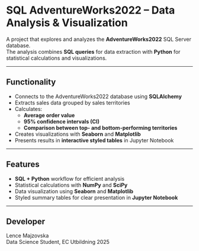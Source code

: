 # SQL AdventureWorks2022 – Data Analysis & Visualization

A project that explores and analyzes the **AdventureWorks2022** SQL Server database.  
The analysis combines **SQL queries** for data extraction with **Python** for statistical calculations and visualizations.

---

## Functionality

- Connects to the AdventureWorks2022 database using **SQLAlchemy**
- Extracts sales data grouped by sales territories
- Calculates:
  - **Average order value**
  - **95% confidence intervals (CI)**
  - **Comparison between top- and bottom-performing territories**
- Creates visualizations with **Seaborn** and **Matplotlib**
- Presents results in **interactive styled tables** in Jupyter Notebook

---

## Features

- **SQL + Python** workflow for efficient analysis  
- Statistical calculations with **NumPy** and **SciPy**  
- Data visualization using **Seaborn** and **Matplotlib**  
- Styled summary tables for clear presentation in **Jupyter Notebook**  

---

## Developer

Lence Majzovska  
Data Science Student, EC Utbildning 2025

